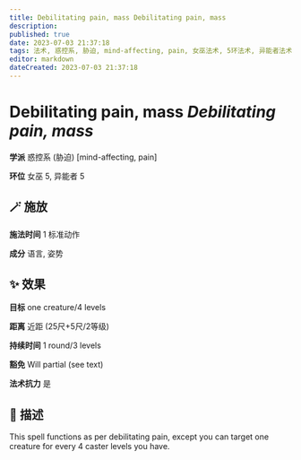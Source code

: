 ```yaml
---
title: Debilitating pain, mass Debilitating pain, mass
description: 
published: true
date: 2023-07-03 21:37:18
tags: 法术, 惑控系, 胁迫, mind-affecting, pain, 女巫法术, 5环法术, 异能者法术
editor: markdown
dateCreated: 2023-07-03 21:37:18
---
```


# **Debilitating pain, mass** *Debilitating pain, mass*

**学派** 惑控系 (胁迫) \[mind-affecting, pain\] 

**环位** 女巫 5, 异能者 5

## 🪄 施放

**施法时间** 1 标准动作

**成分** 语言, 姿势

## ✨ 效果 

**目标** one creature/4 levels 

**距离** 近距 (25尺+5尺/2等级)  

**持续时间** 1 round/3 levels 

**豁免** Will partial (see text)

**法术抗力** 是

## 📖 描述

This spell functions as per debilitating pain, except you can target one creature for every 4 caster levels you have.
    